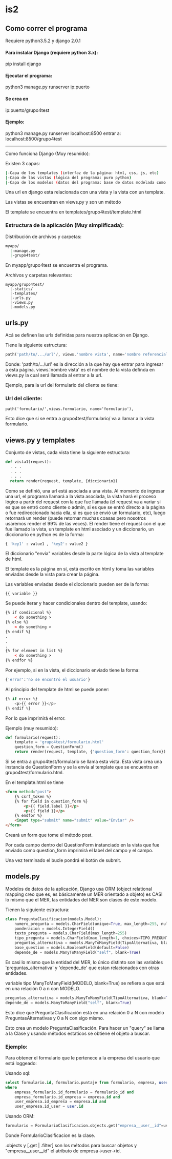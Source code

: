 # is2

## Como correr el programa

Requiere python3.5.2 y django 2.0.1

#### Para instalar Django (requiere python 3.x): 
pip install django

#### Ejecutar el programa:
python3 manage.py runserver ip:puerto

#### Se crea en 
ip:puerto/grupo4test

#### Ejemplo: 
python3 manage.py runserver localhost:8500
entrar a: localhost:8500/grupo4test

*********************

Como funciona Django (Muy resumido):

Existen 3 capas:

``` bash
|-Capa de los templates (interfaz de la página: html, css, js, etc)
|-Capa de las vistas (lógica del programa: puro python)
|-Capa de los modelos (datos del programa: base de datos modelada como objetos)
``` 

Una url en django esta relacionada con una vista y la vista con un template.

Las vistas se encuentran en views.py y son un método

El template se encuentra en templates/grupo4test/template.html

### Estructura de la aplicación (Muy simplificada):

Distribución de archivos y carpetas:

``` bash
myapp/
  |-manage.py
  |-grupo4test/
```
 
En myapp/grupo4test se encuentra el programa.

Archivos y carpetas relevantes:
```
myapp/grupo4test/
  |-statics/ 
  |-templates/
  |-urls.py  
  |-views.py  
  |-models.py
```
 
## urls.py
Acá se definen las urls definidas para nuestra aplicación en Django.

Tiene la siguiente estructura:
``` python
path('path/to/.../url'/, views.'nombre vista', name='nombre referencial'),
```
Donde:
'path/to/.../url' es la dirección a la que hay que entrar para ingresar a esta página.
views.'nombre vista' es el nombre de la vista definda en views.py la cual será llamada al entrar a la url.

Ejemplo, para la url del formulario del cliente se tiene:

### Url del cliente:
    path('formulario/',views.formulario, name='formulario'),

Esto dice que si se entra a grupo4test/formulario/ va a llamar a la vista formulario.

## views.py y templates
Conjunto de vistas, cada vista tiene la siguiente estructura:

``` python
def vista1(request):
  . . .
  . . .
  . . .
  return render(request, template, {diccionario})
```

Como se definió, una url está asociada a una vista. Al momento de ingresar una url, 
el programa llamará a la vista asociada, la vista hará el proceso lógico a partir del request con la que fue llamada (el request va a variar si es que se entró como cliente o admin, si es que se entró directo a la página o fue redireccionado hacia ella, si es que se envió un formulario, etc), luego retornará un render (puede retornar muchas coasas pero nosotros usaremos render el 99% de las veces). El render tiene el request con el que fue llamado la vista, un template en html asociado y un diccionario, un diccionario en python es de la forma: 
```python
{ 'key1' : value1 , 'key2': value2 }
```
El diccionario "envía" variables desde la parte lógica de la vista al template de html.

El template es la página en sí, está escrito en html y toma las variables enviadas desde la vista para crear la página.

Las variables enviadas desde el diccionario pueden ser de la forma: 
```
{{ variable }} 
```
Se puede iterar y hacer condicionales dentro del template, usando:
```html
{% if condicional %}
	< do something > 
{% else %}
	< do something >
{% endif %}
. 
. 
.
{% for element in list %}
	< do something >
{% endfor %}
```
Por ejemplo, si en la vista, el diccionario enviado tiene la forma: 
```python
{'error':'no se encontró el usuario'}
```
Al principio del template de html se puede poner:
```python
{% if error %}
	<p>{{ error }}</p>
{% endif %}
```
Por lo que imprimirá el error.

Ejemplo (muy resumido):

```python
def formulario(request):
	template = 'grupo4test/formulario.html'
	question_form = QuestionForm()
	return render(request, template, {'question_form': question_form})
```

Si se entra a grupo4test/formulario se llama esta vista.
Esta vista crea una instancia de QuestionForm y se la envía al template que se encuentra en grupo4test/formulario.html.

En el template.html se tiene 

```html
<form method="post">
	{% csrf_token %}
	{% for field in question_form %}
		<p>{{ field.label }}</p>
		<p>{{ field }}</p>
	{% endfor %}
	<input type="submit" name="submit" value="Enviar" />
</form>
```

Creará un form que tome el método post.

Por cada campo dentro del QuestionForm instanciado en la vista que fue enviado como question_form imprimirá el label del campo y el campo.

Una vez terminado el bucle pondrá el botón de submit.

## models.py

Modelos de datos de la aplicación, Django usa ORM (object relational mapping creo que es, es básicamente un MER orientado a objeto) es CASI lo mismo que el MER, las entidades del MER son clases de este modelo.

Tienen la siguiente estructura:

``` python
class PreguntaClasificacion(models.Model):
	numero_pregunta = models.CharField(unique=True, max_length=255, null=True, blank=True)
	ponderacion = models.IntegerField()
	texto_pregunta = models.CharField(max_length=255)
	tipo_pregunta = models.CharField(max_length=1, choices=TIPO_PREGUNTA, blank=True, default='a', null=True)
	preguntas_alternativa = models.ManyToManyField(TipoAlternativa, blank=True)
	base_question = models.BooleanField(default=False)
	depende_de = models.ManyToManyField("self", blank=True)

```

Es casi lo mismo que la entidad del MER, lo único distinto son las variables 'preguntas_alternativa' y 'depende_de' que estan relacionados con otras entidades.

variable tipo ManyToManyField(MODELO, blank=True) se refiere a que está en una relación 0 a n con MODELO.
``` python
preguntas_alternativa = models.ManyToManyField(TipoAlternativa, blank=True)
depende_de = models.ManyToManyField("self", blank=True)
```
Esto dice que PreguntaClasificación está en una relación 0 a N con modelo PreguntasAlternativas y 0 a N con sigo mismo.

Esto crea un modelo PreguntaClasificación. Para hacer un "query" se llama a la Clase y usando métodos estaticos se obtiene el objeto a buscar.

### Ejemplo: 
Para obtener el formulario que le pertenece a la empresa del usuario que está loggeado:

Usando sql:
``` sql
select formulario.id, formulario.puntaje from formulario, empresa, user, user_empresa, empresa_formulario
where 
	empresa_formulario.id_formulario = formulario_id and
	empresa_formulario.id_empresa = empresa.id and
	user_empresa.id_empresa = empresa.id and
	user_empresa.id_user = user.id
```

Usando ORM:

``` python
formulario = FormularioClasificacion.objects.get("empresa__user__id"=user.id)
```

Donde FormularioClasificacion es la clase.

.objects y [.get | .filter] son los métodos para buscar objetos y "empresa__user__id" el atributo de empresa->user->id.
